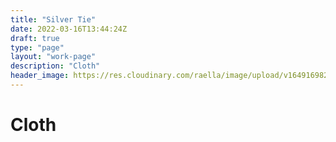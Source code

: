 ```yaml
---
title: "Silver Tie"
date: 2022-03-16T13:44:24Z
draft: true
type: "page"
layout: "work-page"
description: "Cloth"
header_image: https://res.cloudinary.com/raella/image/upload/v1649169826/Portfolio%20website/SilverTie_Textiles_2021_hnjfqj.jpg
---
```


<div class="work-category-container">
  <h1 class="category-title">
    Cloth
  </h1>
</div>